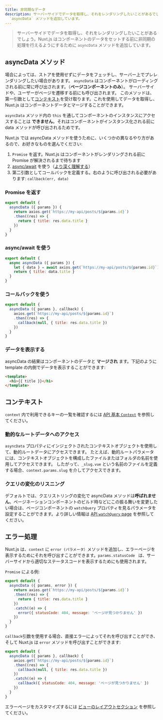 ```yaml
---
title: 非同期なデータ
description: サーバーサイドでデータを取得し、それをレンダリングしたいことがあるでしょう。Nuxt.js はコンポーネントのデータをセットする前に非同期の処理を行えるようにするために
  `asyncData` メソッドを追加しています。
---
```


> サーバーサイドでデータを取得し、それをレンダリングしたいことがあるでしょう。Nuxt.js はコンポーネントのデータをセットする前に非同期の処理を行えるようにするために `asyncData` メソッドを追加しています。

## asyncData メソッド

場合によっては、ストアを使用せずにデータをフェッチし、サーバー上でプレレンダリングしたい場合があります。 `asyncData` はコンポーネントがローディングされる前に常に呼び出されます。（**ページコンポーネントのみ**）。 サーバーサイドや、ユーザーがページを遷移する前にも呼び出されます。 このメソッドは、第一引数として[コンテキスト](/api/context)を受け取ります。これを使用してデータを取得し、Nuxt.js はコンポーネントデータとマージすることができます。

<div class="Alert Alert--orange">

`asyncData` メソッド内の `this` を通してコンポーネントのインスタンスにアクセスすることは **できません**。それはコンポーネントがインスタンス化される前に data メソッドが呼び出されるためです。

</div>

Nuxt.js では asyncData メソッドを使うために、いくつかの異なるやり方があるので、お好きなものを選んでください:

1. `Promise` を返す。Nuxt.js はコンポーネントがレンダリングされる前に Promise が解決されるまで待ちます
2. [async/await](https://github.com/lukehoban/ecmascript-asyncawait) を使う（[より深く理解する](https://zeit.co/blog/async-and-await)）
3. 第二引数としてコールバックを定義する。右のように呼び出される必要があります: `callback(err, data)`

### Promise を返す

```js
export default {
  asyncData ({ params }) {
    return axios.get(`https://my-api/posts/${params.id}`)
    .then((res) => {
      return { title: res.data.title }
    })
  }
}
```

### async/await を使う

```js
export default {
  async asyncData ({ params }) {
    let { data } = await axios.get(`https://my-api/posts/${params.id}`)
    return { title: data.title }
  }
}
```

### コールバックを使う

```js
export default {
  asyncData ({ params }, callback) {
    axios.get(`https://my-api/posts/${params.id}`)
    .then((res) => {
      callback(null, { title: res.data.title })
    })
  }
}
```

### データを表示する

asyncData の結果はコンポーネントのデータと **マージされ** ます。下記のように template の内側でデータを表示することができます:

```html
<template>
  <h1>{{ title }}</h1>
</template>
```

## コンテキスト

`context` 内で利用できるキーの一覧を確認するには [API 基本 `Context`](/api/context) を参照してください。

### 動的なルートデータへのアクセス

`asyncData` プロパティにインジェクトされたコンテキストオブジェクトを使用して、動的ルートデータにアクセスできます。 たとえば、動的ルートパラメータには、コンテキストオブジェクトを構成したファイルまたはフォルダの名前を使用してアクセスできます。 したがって、`_slug.vue` という名前のファイルを定義する場合、`context.params.slug` を介してアクセスできます。

### クエリの変化のリスニング

デフォルトでは、クエリストリングの変化で asyncData メソッドは**呼ばれません**。ページネーションコンポーネントのビルド時などにこの振る舞いを変更したい場合は、ページコンポーネントの `watchQuery` プロパティを見るパラメータを設定することができます。より詳しい情報は <a href="/api/pages-watchquery" data-md-type="link">API `watchQuery` page</a> を参照してください。

## エラー処理

Nuxt.js は、`context` に `error (パラメータ）`メソッドを追加し、エラーページを表示するためにそれを呼び出すことができます。`params.statusCode ` は、サーバーサイドから適切なステータスコードを表示するためにも使用されます。

`Promise` による例:

```js
export default {
  asyncData ({ params, error }) {
    return axios.get(`https://my-api/posts/${params.id}`)
    .then((res) => {
      return { title: res.data.title }
    })
    .catch((e) => {
      error({ statusCode: 404, message: 'ページが見つかりません' })
    })
  }
}
```

`callback`引数を使用する場合、直接エラーによってそれを呼び出すことができ、そして Nuxt.js は `error` メソッドを呼び出すことができます:

```js
export default {
  asyncData ({ params }, callback) {
    axios.get(`https://my-api/posts/${params.id}`)
    .then((res) => {
      callback(null, { title: res.data.title })
    })
    .catch((e) => {
      callback({ statusCode: 404, message: 'ページが見つかりません' })
    })
  }
}
```

エラーページをカスタマイズするには [ビューのレイアウトセクション](/guide/views#%E3%83%AC%E3%82%A4%E3%82%A2%E3%82%A6%E3%83%88) を参照してください。
